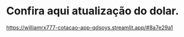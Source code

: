 # Confira aqui atualização do dolar.
https://williamrx777-cotacao-app-qdsoys.streamlit.app/#8a7e29a1
